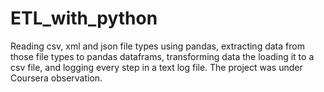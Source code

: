 # ETL_with_python
Reading csv, xml and json file types using pandas, extracting data from those file types to pandas dataframs, transforming data the loading it to a csv file, and logging every step in a text log file. The project was under Coursera observation.

